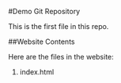#Demo Git Repository

This is the first file in this repo.

##Website Contents

Here are the files in the website:

1. index.html
